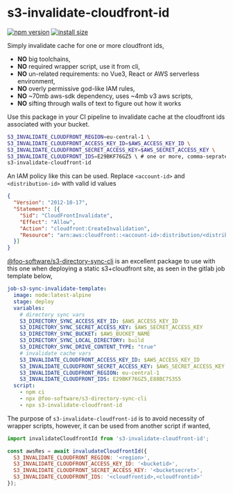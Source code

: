 s3-invalidate-cloudfront-id
===========================
[![npm version](https://badge.fury.io/js/s3-invalidate-cloudfront-id.svg)](https://badge.fury.io/js/s3-invalidate-cloudfront-id) [![install size](https://packagephobia.now.sh/badge?p=s3-invalidate-cloudfront-id)](https://packagephobia.now.sh/result?p=s3-invalidate-cloudfront-id) 


Simply invalidate cache for one or more cloudfront ids,
 * **NO** big toolchains,
 * **NO** required wrapper script, use it from cli,
 * **NO** un-related requirements: no Vue3, React or AWS serverless environment,
 * **NO** overly permissive god-like IAM rules,
 * **NO** ~70mb aws-sdk dependency, uses ~4mb v3 aws scripts,
 * **NO** sifting through walls of text to figure out how it works


Use this package in your CI pipeline to invalidate cache at the cloudfront ids associated with your bucket.
```bash
S3_INVALIDATE_CLOUDFRONT_REGION=eu-central-1 \
S3_INVALIDATE_CLOUDFRONT_ACCESS_KEY_ID=$AWS_ACCESS_KEY_ID \
S3_INVALIDATE_CLOUDFRONT_SECRET_ACCESS_KEY=$AWS_SECRET_ACCESS_KEY \
S3_INVALIDATE_CLOUDFRONT_IDS=E29BKF76GZ5 \ # one or more, comma-seprated
s3-invalidate-cloudfront-id
```

An IAM policy like this can be used. Replace `<account-id>` and `<distribution-id>` with valid id values
```json
{
  "Version": "2012-10-17",
  "Statement": [{
    "Sid": "CloudFrontInvalidate",
    "Effect": "Allow",
    "Action": "cloudfront:CreateInvalidation",
    "Resource": "arn:aws:cloudfront::<account-id>:distribution/<distribution-id>"
  }]
}
```

[@foo-software/s3-directory-sync-cli][0] is an excellent package to use with this one when deploying a static s3+cloudfront site, as seen in the gitlab job template below,
```yaml
job-s3-sync-invalidate-template:
  image: node:latest-alpine
  stage: deploy
  variables:
    # directory sync vars
    S3_DIRECTORY_SYNC_ACCESS_KEY_ID: $AWS_ACCESS_KEY_ID
    S3_DIRECTORY_SYNC_SECRET_ACCESS_KEY: $AWS_SECRET_ACCESS_KEY
    S3_DIRECTORY_SYNC_BUCKET: $AWS_BUCKET_NAME
    S3_DIRECTORY_SYNC_LOCAL_DIRECTORY: build
    S3_DIRECTORY_SYNC_DRIVE_CONTENT_TYPE: "true"
    # invalidate cache vars
    S3_INVALIDATE_CLOUDFRONT_ACCESS_KEY_ID: $AWS_ACCESS_KEY_ID
    S3_INVALIDATE_CLOUDFRONT_SECRET_ACCESS_KEY: $AWS_SECRET_ACCESS_KEY
    S3_INVALIDATE_CLOUDFRONT_REGION: eu-central-1
    S3_INVALIDATE_CLOUDFRONT_IDS: E29BKF76GZ5,E88BC7S3S5
  script:
    - npm ci
    - npx @foo-software/s3-directory-sync-cli
    - npx s3-invalidate-cloudfront-id
```


The purpose of `s3-invalidate-cloudfront-id` is to avoid necessity of wrapper scripts, however, it can be used from another script if wanted,
``` javascript
import invalidateCloudfrontId from 's3-invalidate-cloudfront-id';

const awsRes = await invaludateCloudfrontId({
  S3_INVALIDATE_CLOUDFRONT_REGION: '<region>',
  S3_INVALIDATE_CLOUDFRONT_ACCESS_KEY_ID: '<bucketid>',
  S3_INVALIDATE_CLOUDFRONT_SECRET_ACCESS_KEY: '<bucketsecret>',
  S3_INVALIDATE_CLOUDFRONT_IDS: '<cloudfrontid>,<cloudfrontid>'
});
```



[0]: https://github.com/foo-software/s3-directory-sync-cli
